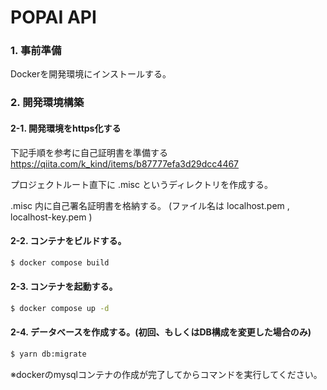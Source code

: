 # POPAI API

### 1. 事前準備

Dockerを開発環境にインストールする。

### 2. 開発環境構築

#### 2-1. 開発環境をhttps化する
下記手順を参考に自己証明書を準備する
https://qiita.com/k_kind/items/b87777efa3d29dcc4467

プロジェクトルート直下に .misc というディレクトリを作成する。

.misc 内に自己署名証明書を格納する。 (ファイル名は localhost.pem , localhost-key.pem )

#### 2-2. コンテナをビルドする。
```sh
$ docker compose build
```

#### 2-3. コンテナを起動する。

```sh
$ docker compose up -d
```

#### 2-4. データべースを作成する。(初回、もしくはDB構成を変更した場合のみ)

```sh
$ yarn db:migrate
```
※dockerのmysqlコンテナの作成が完了してからコマンドを実行してください。